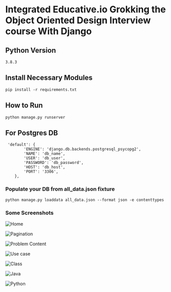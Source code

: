 # Integrated Educative.io Grokking the Object Oriented Design Interview course With Django

## Python Version

```
3.8.3
```
## Install Necessary Modules 

```
pip install -r requirements.txt
```

## How to Run
```
python manage.py runserver
```
## For Postgres DB

```
 'default': {
        'ENGINE': 'django.db.backends.postgresql_psycopg2',
        'NAME': 'db_name',
        'USER': 'db_user',
        'PASSWORD': 'db_password',
        'HOST': 'db_host',
        'PORT': '3306',
    },
```
### Populate your DB from all_data.json fixture

```
python manage.py loaddata all_data.json --format json -e contenttypes
```

### Some Screenshots

![Home](cdn/static_root/images/home.png?raw=true "Home")

![Pagination](cdn/static_root/images/pagination.png?raw=true "Pagination")

![Problem Content](cdn/static_root/images/problem_content.png?raw=true "pPoblem Content")

![Use case](cdn/static_root/images/use_case.png?raw=true "Use case")

![Class](cdn/static_root/images/class.png?raw=true "Class")

![Java](cdn/static_root/images/java.png?raw=true "Java")

![Python](cdn/static_root/images/python.png?raw=true "Python")